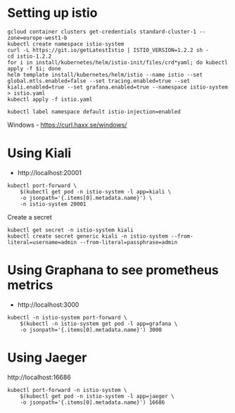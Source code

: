 # Setting up istio

```
gcloud container clusters get-credentials standard-cluster-1 --zone=europe-west1-b
kubectl create namespace istio-system
curl -L https://git.io/getLatestIstio | ISTIO_VERSION=1.2.2 sh -
cd istio-1.2.2
for i in install/kubernetes/helm/istio-init/files/crd*yaml; do kubectl apply -f $i; done
helm template install/kubernetes/helm/istio --name istio --set global.mtls.enabled=false --set tracing.enabled=true --set kiali.enabled=true --set grafana.enabled=true --namespace istio-system > istio.yaml
kubectl apply -f istio.yaml

kubectl label namespace default istio-injection=enabled
```

Windows - https://curl.haxx.se/windows/

# Using Kiali

- http://localhost:20001

```
kubectl port-forward \
    $(kubectl get pod -n istio-system -l app=kiali \
    -o jsonpath='{.items[0].metadata.name}') \
    -n istio-system 20001
```
Create a secret
```
kubectl get secret -n istio-system kiali
kubectl create secret generic kiali -n istio-system --from-literal=username=admin --from-literal=passphrase=admin
```

# Using Graphana to see prometheus metrics
- http://localhost:3000

```
kubectl -n istio-system port-forward \
    $(kubectl -n istio-system get pod -l app=grafana \
    -o jsonpath='{.items[0].metadata.name}') 3000
```

# Using Jaeger

http://localhost:16686

```
kubectl port-forward -n istio-system \
    $(kubectl get pod -n istio-system -l app=jaeger \
    -o jsonpath='{.items[0].metadata.name}') 16686
```
